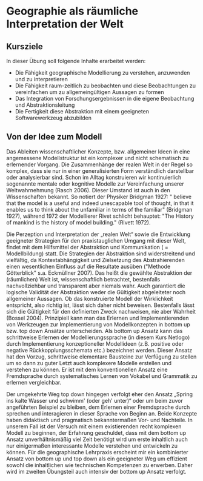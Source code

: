 # Geographie  als räumliche Interpretation der Welt

##  Kursziele

In dieser Übung soll folgende Inhalte erarbeitet werden:
* Die Fähigkeit geographische Modellierung zu verstehen, anzuwenden und zu interpretieren
* Die Fähigkeit raum-zeitlich zu beobachten und diese Beobachtungen zu vereinfachen um zu allgemeingültigen Aussagen zu formen
* Das Integration von Forschungsergebnissen in die eigene Beobachtung und Abstraktionsleitung 
* Die Fertigkeit diese Abstraktion mit einem geeigneten Softwarewerkzeug abzubilden


## Von der Idee zum Modell
Das Ableiten wissenschaftlicher Konzepte, bzw. allgemeiner Ideen in eine angemessene Modellstruktur ist ein komplexer und nicht schematisch zu erlernender Vorgang. Die Zusammenhänge der realen Welt in der Regel so komplex, dass sie nur in einer generalisierten Form verständlich darstellbar oder analysierbar sind. Schon im Alltag konstruieren wir kontinuierlich sogenannte mentale oder kognitive Modelle zur Vereinfachung unserer Weltwahrnehmung (Rasch 2006). Dieser Umstand ist auch in den Wissenschaften bekannt. So notiert der Physiker Bridgman 1927: " believe that the model is a useful and indeed unescapable tool of thought, in that it enables us to think about the unfamiliar in terms of the familiar" (Bridgman 1927), während 1972 der Modellierer Rivet schlicht behauptet: "The History of mankind is the history of model building." (Rivett 1972).

Die Perzeption und Interpretation der „realen Welt“ sowie die Entwicklung geeigneter Strategien für den praxistauglichen Umgang mit dieser Welt, findet mit dem Hilfsmittel der Abstraktion und Kommunikation ( = Modellbildung) statt. Die Strategien der Abstraktion sind widerstreitend und vielfältig, da Kontextabhängigkeit und Zielsetzung des Abstrahierenden einen wesentlichen Einfluss auf die Resultate ausüben ("Methode Götterblick" s.a. Eckmüllner 2007). Das heißt die gewählte Abstraktion der (räumlichen) Welt ist, wissenschaftlich betrachtet, bestenfalls nachvollziehbar und transparent aber niemals wahr. Auch garantiert die logische Validität der Abstraktion weder die Gültigkeit abgeleiteter noch allgemeiner Aussagen. Ob das konstruierte Modell der Wirklichkeit entspricht, also richtig ist, lässt sich daher nicht beweisen. Bestenfalls lässt sich die Gültigkeit für den definierten Zweck nachweisen, nie aber Wahrheit (Bossel 2004).
Prinzipiell kann man das Erlernen und Implementierenden von Werkzeugen zur Implementierung von Modellkonzepten in bottom up bzw. top down Ansätze unterscheiden. Als bottom up Ansatz kann das schrittweise Erlernen der Modellierungssprache (in diesem Kurs Netlogo) durch Implementierung konzeptioneller Modellideen (z.B. positive oder negative Rückkopplungsschemata etc.) bezeichnet werden. Dieser Ansatz hat den Vorzug, schrittweise elementare Bausteine zur Verfügung zu stellen um so dann zu guter Letzt auch komplexere Modelle erstellen und verstehen zu können. Er ist mit dem konventionellen Ansatz eine Fremdsprache durch systematisches Lernen von Vokabel und Grammatik zu erlernen vergleichbar.

Der umgekehrte Weg top down hingegen verfolgt eher den Ansatz „Spring ins kalte Wasser und schwimm' (oder geh' unter)“ oder um beim zuvor angeführten Beispiel zu bleiben, dem Erlernen einer Fremdsprache durch sprechen und interagieren in dieser Sprache von Beginn an.
Beide Konzepte haben didaktisch und pragmatisch bekanntermaßen Vor- und Nachteile. In unserem Fall ist der Versuch mit einem existierenden recht komplexen Modell zu beginnen, der Erfahrung geschuldet, dass mit dem bottom up Ansatz unverhältnismäßig viel Zeit benötigt wird um erste inhaltlich auch nur einigermaßen interessante Modelle verstehen und entwickeln zu können.
Für die geographische Lehrpraxis erscheint mir ein kombinierter Ansatz von bottom up und top down als ein geeigneter Weg um effizient sowohl die inhaltlichen wie technischen Kompetenzen zu erwerben. Daher wird im zweiten Übungsteil auch intensiv der bottom up Ansatz verfolgt.





